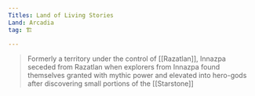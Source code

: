 ```yaml
---
Titles: Land of Living Stories
Land: Arcadia
tag: 🏗️

---
```


> Formerly a territory under the control of [[Razatlan]], Innazpa seceded from Razatlan when explorers from Innazpa found themselves granted with mythic power and elevated into hero-gods after discovering small portions of the [[Starstone]]








